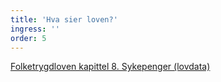 ```yaml
---
title: 'Hva sier loven?'
ingress: ''
order: 5
---
```


[Folketrygdloven kapittel 8. Sykepenger (lovdata)](#)